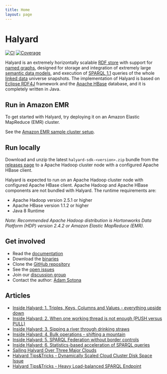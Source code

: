 ```yaml
---
title: Home
layout: page
---
```


<div class="jumbotron">

# Halyard

[![CI](https://api.travis-ci.org/Merck/Halyard.svg?branch=master)](https://travis-ci.org/Merck/Halyard)
[![Coverage](https://codecov.io/github/Merck/Halyard/coverage.svg?branch=master)](https://codecov.io/gh/Merck/Halyard/)

Halyard is an extremely horizontally scalable [RDF store](https://en.wikipedia.org/wiki/Triplestore) with support for [named graphs](https://en.wikipedia.org/wiki/Named_graph), designed for storage and integration of extremely large [semantic data models](https://en.wikipedia.org/wiki/Semantic_data_model), and execution of [SPARQL 1.1](http://www.w3.org/TR/sparql11-query) queries of the whole [linked data](https://en.wikipedia.org/wiki/Linked_data) universe snapshots. The implementation of Halyard is based on [Eclipse RDF4J](http://rdf4j.org) framework and the [Apache HBase](http://hbase.apache.org) database, and it is completely written in Java.

</div>

<div class="row">
  <div class="col-md-4">

## Run in Amazon EMR

To get started with Halyard, try deploying it on an Amazon Elastic MapReduce (EMR) cluster.

See the [Amazon EMR sample cluster setup](getting-started.html#amazon-emr-sample-cluster-setup).

## Run locally

Download and unzip the latest `halyard-sdk-<version>.zip` bundle from the [releases page](https://github.com/Merck/Halyard/releases) to a Apache Hadoop cluster node with a configured Apache HBase client.

Halyard is expected to run on an Apache Hadoop cluster node with configured Apache HBase client. Apache Hadoop and Apache HBase components are not bundled with Halyard. The runtime requirements are:

* Apache Hadoop version 2.5.1 or higher
* Apache HBase version 1.1.2 or higher
* Java 8 Runtime

*Note: Recommended Apache Hadoop distribution is Hortonworks Data Platform (HDP) version 2.4.2 or Amazon Elastic MapReduce (EMR).*

</div>

<div class="col-md-4">

## Get involved

* Read the [documentation](https://merck.github.io/Halyard/getting-started.html)
* Download the [binaries](https://github.com/Merck/Halyard/releases)
* Clone the [GitHub repository](https://github.com/Merck/Halyard)
* See the [open issues](https://github.com/Merck/Halyard/issues)
* Join our [discussion group](https://groups.google.com/d/forum/halyard-users)
* Contact the author: [Adam Sotona](mailto:adam.sotona@merck.com)

</div>

<div class="col-md-4">

## Articles

* [Inside Halyard: 1. Triples, Keys, Columns and Values - everything upside down](https://www.linkedin.com/pulse/inside-halyard-1-triples-keys-columns-values-upside-adam-sotona)
* [Inside Halyard: 2. When one working thread is not enough (PUSH versus PULL)](https://www.linkedin.com/pulse/inside-halyard-2-when-one-working-thread-enough-push-versus-sotona)
* [Inside Halyard: 3. Sipping a river through drinking straws](https://www.linkedin.com/pulse/inside-halyard-3-sipping-river-through-drinking-straws-adam-sotona)
* [Inside Halyard: 4. Bulk operations - shifting a mountain](https://www.linkedin.com/pulse/inside-halyard-4-bulk-operations-shifting-mountain-adam-sotona)
* [Inside Halyard: 5. SPARQL Federation without border controls](https://www.linkedin.com/pulse/inside-halyard-5-sparql-federation-without-border-controls-sotona)
* [Inside Halyard: 6. Statistics-based acceleration of SPARQL queries](https://www.linkedin.com/pulse/inside-halyard-6-statistics-based-acceleration-sparql-adam-sotona)
* [Sailing Halyard Over Three Major Clouds](https://www.linkedin.com/pulse/sailing-halyard-over-three-major-clouds-adam-sotona/)
* [Halyard Tips&Tricks - Dynamically Scaled Cloud Cluster Disk Space Issue](https://www.linkedin.com/pulse/halyard-tipstricks-dynamically-scaled-cloud-cluster-adam-sotona)
* [Halyard Tips&Tricks - Heavy Load-balanced SPARQL Endpoint](https://www.linkedin.com/pulse/halyard-tipstricks-heavy-load-balanced-sparql-endpoint-adam-sotona)

</div>
